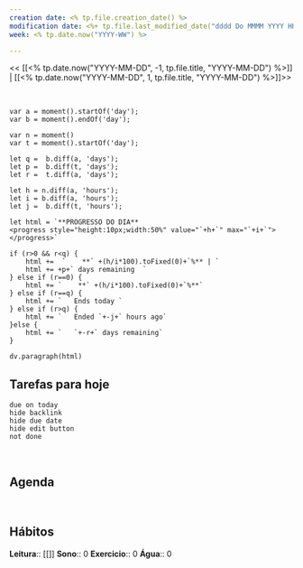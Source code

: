 ```yaml
---
creation date: <% tp.file.creation_date() %>
modification date: <%+ tp.file.last_modified_date("dddd Do MMMM YYYY HH:mm:ss") %>
week: <% tp.date.now("YYYY-WW") %>

---
```



<< [[<% tp.date.now("YYYY-MM-DD", -1, tp.file.title, "YYYY-MM-DD") %>]] | [[<% tp.date.now("YYYY-MM-DD", 1, tp.file.title, "YYYY-MM-DD") %>]]>>

<br>

```dataviewjs
var a = moment().startOf('day');
var b = moment().endOf('day');

var n = moment()
var t = moment().startOf('day');

let q =  b.diff(a, 'days');
let p =  b.diff(t, 'days');
let r =  t.diff(a, 'days');

let h = n.diff(a, 'hours');
let i = b.diff(a, 'hours');
let j =  b.diff(t, 'hours');

let html = `**PROGRESSO DO DIA**   
<progress style="height:10px;width:50%" value="`+h+`" max="`+i+`"></progress>`

if (r>0 && r<q) {
	html +=  `    **` +(h/i*100).toFixed(0)+`%** | `
	html += +p+` days remaining  ` 
} else if (r==0) {
	html += `    **` +(h/i*100).toFixed(0)+`%**`
} else if (r==q) {
	html += `   Ends today `
} else if (r>q) {
	html += `   Ended `+-j+` hours ago`
}else {
	html += `   `+-r+` days remaining`
}

dv.paragraph(html)
```


## Tarefas para hoje
```tasks
due on today
hide backlink
hide due date
hide edit button
not done
```

<br>

## Agenda


<br>

## Hábitos

**Leitura**:: [[]]
**Sono**:: 0
**Exercicio**:: 0
**Água**:: 0